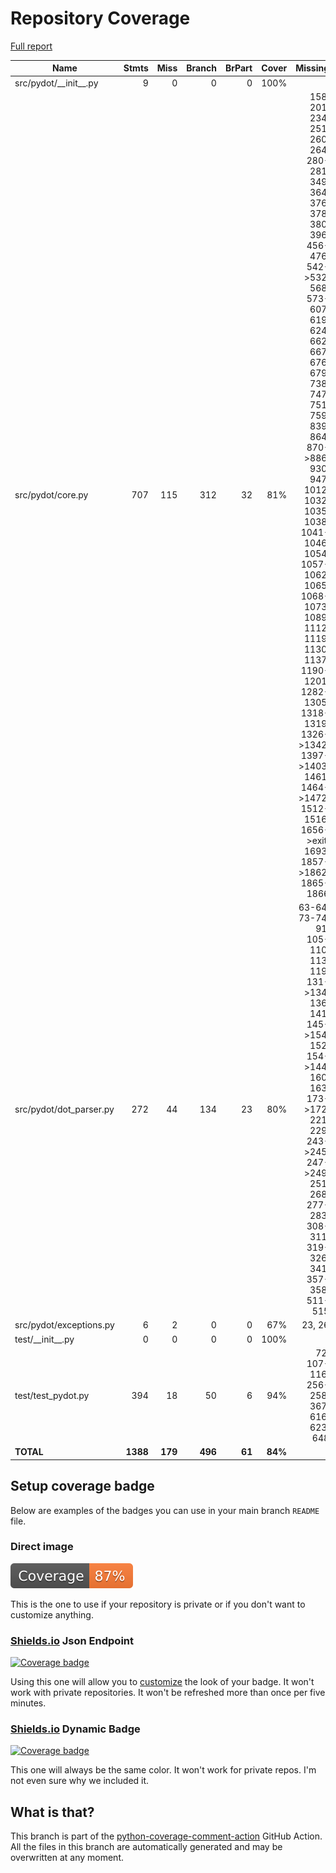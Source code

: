 # Repository Coverage

[Full report](https://htmlpreview.github.io/?https://github.com/pydot/pydot/blob/python-coverage-comment-action-data/htmlcov/index.html)

| Name                      |    Stmts |     Miss |   Branch |   BrPart |   Cover |   Missing |
|-------------------------- | -------: | -------: | -------: | -------: | ------: | --------: |
| src/pydot/\_\_init\_\_.py |        9 |        0 |        0 |        0 |    100% |           |
| src/pydot/core.py         |      707 |      115 |      312 |       32 |     81% |158, 201, 234, 251, 260, 264, 280-281, 349, 364, 376, 378, 380, 396, 456-476, 542->532, 568, 573-607, 619, 624, 662, 667, 676, 679, 738, 747, 751, 759, 839, 864, 870->886, 930, 947, 1012, 1032, 1035, 1038, 1041-1046, 1054, 1057-1062, 1065, 1068-1073, 1089, 1112, 1119, 1130, 1137, 1190-1201, 1282-1305, 1318-1319, 1326->1342, 1397->1403, 1461, 1464->1472, 1512-1516, 1656->exit, 1693, 1857->1862, 1865-1866 |
| src/pydot/dot\_parser.py  |      272 |       44 |      134 |       23 |     80% |63-64, 73-74, 91, 105-110, 113, 119, 131->134, 136, 141, 145->154, 152, 154->144, 160, 163, 173->172, 221, 229, 243->245, 247->249, 251, 268, 277-283, 308-311, 319-326, 341, 357-358, 511-515 |
| src/pydot/exceptions.py   |        6 |        2 |        0 |        0 |     67% |    23, 26 |
| test/\_\_init\_\_.py      |        0 |        0 |        0 |        0 |    100% |           |
| test/test\_pydot.py       |      394 |       18 |       50 |        6 |     94% |72, 107-116, 256-258, 367, 616, 623, 648 |
|                 **TOTAL** | **1388** |  **179** |  **496** |   **61** | **84%** |           |


## Setup coverage badge

Below are examples of the badges you can use in your main branch `README` file.

### Direct image

[![Coverage badge](https://raw.githubusercontent.com/pydot/pydot/python-coverage-comment-action-data/badge.svg)](https://htmlpreview.github.io/?https://github.com/pydot/pydot/blob/python-coverage-comment-action-data/htmlcov/index.html)

This is the one to use if your repository is private or if you don't want to customize anything.

### [Shields.io](https://shields.io) Json Endpoint

[![Coverage badge](https://img.shields.io/endpoint?url=https://raw.githubusercontent.com/pydot/pydot/python-coverage-comment-action-data/endpoint.json)](https://htmlpreview.github.io/?https://github.com/pydot/pydot/blob/python-coverage-comment-action-data/htmlcov/index.html)

Using this one will allow you to [customize](https://shields.io/endpoint) the look of your badge.
It won't work with private repositories. It won't be refreshed more than once per five minutes.

### [Shields.io](https://shields.io) Dynamic Badge

[![Coverage badge](https://img.shields.io/badge/dynamic/json?color=brightgreen&label=coverage&query=%24.message&url=https%3A%2F%2Fraw.githubusercontent.com%2Fpydot%2Fpydot%2Fpython-coverage-comment-action-data%2Fendpoint.json)](https://htmlpreview.github.io/?https://github.com/pydot/pydot/blob/python-coverage-comment-action-data/htmlcov/index.html)

This one will always be the same color. It won't work for private repos. I'm not even sure why we included it.

## What is that?

This branch is part of the
[python-coverage-comment-action](https://github.com/marketplace/actions/python-coverage-comment)
GitHub Action. All the files in this branch are automatically generated and may be
overwritten at any moment.